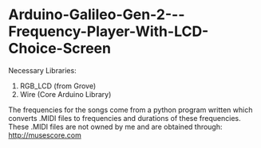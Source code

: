 # Arduino-Galileo-Gen-2---Frequency-Player-With-LCD-Choice-Screen

Necessary Libraries:
1. RGB_LCD (from Grove)
2. Wire (Core Arduino Library)


The frequencies for the songs come from a python program written which converts .MIDI files to frequencies and durations of these frequencies. These .MIDI files are not owned by me and are obtained through:  http://musescore.com

